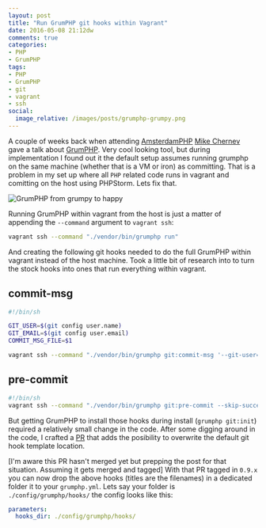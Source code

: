 ```yaml
---
layout: post
title: "Run GrumPHP git hooks within Vagrant"
date: 2016-05-08 21:12dw
comments: true
categories:
- PHP
- GrumPHP
tags:
- PHP
- GrumPHP
- git
- vagrant
- ssh
social:
  image_relative: /images/posts/grumphp-grumpy.png
---
```


A couple of weeks back when attending [AmsterdamPHP](https://php.amsterdam/) [Mike Chernev](https://twitter.com/MikeChernev) gave a talk about [GrumPHP](https://github.com/phpro/grumphp). Very cool looking tool, but during implementation I found out it the default setup assumes running grumphp on the same machine (whether that is a VM or iron) as committing. That is a problem in my set up where all `PHP` related code runs in vagrant and comitting on the host using PHPStorm. Lets fix that. 

![GrumPHP from grumpy to happy](/images/posts/grumphp-grumpy-to-happy.gif)

<!-- More -->

Running GrumPHP within vagrant from the host is just a matter of appending the `--command` argument to `vagrant ssh`:

```bash
vagrant ssh --command "./vendor/bin/grumphp run"
```

And creating the following git hooks needed to do the full GrumPHP within vagrant instead of the host machine. Took a little bit of research into to turn the stock hooks into ones that run everything within vagrant.

## commit-msg
```bash
#!/bin/sh

GIT_USER=$(git config user.name)
GIT_EMAIL=$(git config user.email)
COMMIT_MSG_FILE=$1

vagrant ssh --command "./vendor/bin/grumphp git:commit-msg '--git-user=$GIT_USER' '--git-email=$GIT_EMAIL' '$COMMIT_MSG_FILE'"
```

## pre-commit
```bash
#!/bin/sh
vagrant ssh --command "./vendor/bin/grumphp git:pre-commit --skip-success-output"
```

But getting GrumPHP to install those hooks during install (`grumphp git:init`) required a relatively small change in the code. After some digging around in the code, I crafted a [PR](https://github.com/phpro/grumphp/pull/143) that adds the posibility to overwrite the default git hook template location.

[I'm aware this PR hasn't merged yet but prepping the post for that situation. Assuming it gets merged and tagged]
With that PR tagged in `0.9.x` you can now drop the above hooks (titles are the filenames) in a dedicated folder it to your `grumphp.yml`. Lets say your folder is `./config/grumphp/hooks/` the config looks like this:

```yml
parameters:
  hooks_dir: ./config/grumphp/hooks/
```
